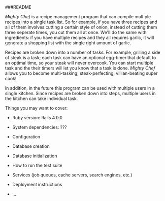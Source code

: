###README

_Mighty Chef_ is a recipe management program that can compile multiple recipes into a single task list. So for example, if you have three recipes and all of them involves cutting a certain style of onion, instead of cutting them three seperate times, you cut them all at once. We'll do the same with ingredients: if you have multiple recipes and they all requires garlic, it will generate a shopping list with the single right amount of garlic.

Recipes are broken down into a number of tasks. For example, grilling a side of steak is a task; each task can have an optional egg-timer that default to an optimal time, so your steak will never overcook. You can start multiple task and the their timers will let you know that a task is done. _Mighty Chef_ allows you to become multi-tasking, steak-perfecting, villian-beating super cook!

In addition, in the future this program can be used with multiple users in a single kitchen. Since recipes are broken down into steps, multiple users in the kitchen can take individual task.

Things you may want to cover:

* Ruby version: Rails 4.0.0

* System dependencies: ???

* Configuration

* Database creation

* Database initialization

* How to run the test suite

* Services (job queues, cache servers, search engines, etc.)

* Deployment instructions

* ...

